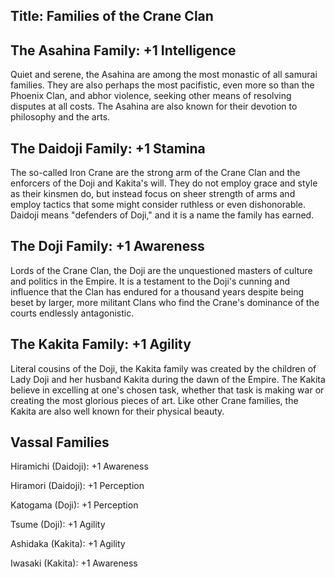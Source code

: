 Title: Families of the Crane Clan
---
## The Asahina Family: +1 Intelligence

Quiet and serene, the Asahina are among the most monastic of all samurai families. They are also perhaps the most pacifistic, even more so than the Phoenix Clan, and abhor violence, seeking other means of resolving disputes at all costs. The Asahina are also known for their devotion to philosophy and the arts.

## The Daidoji Family: +1 Stamina

The so-called Iron Crane are the strong arm of the Crane Clan and the enforcers of the Doji and Kakita's will. They do not employ grace and style as their kinsmen do, but instead focus on sheer strength of arms and employ tactics that some might consider ruthless or even dishonorable. Daidoji means &quot;defenders of Doji,&quot; and it is a name the family has earned.

## The Doji Family: +1 Awareness

Lords of the Crane Clan, the Doji are the unquestioned masters of culture and politics in the Empire. It is a testament to the Doji's cunning and influence that the Clan has endured for a thousand years despite being beset by larger, more militant Clans who find the Crane's dominance of the courts endlessly antagonistic.

## The Kakita Family: +1 Agility

Literal cousins of the Doji, the Kakita family was created by the children of Lady Doji and her husband Kakita during the dawn of the Empire. The Kakita believe in excelling at one's chosen task, whether that task is making war or creating the most glorious pieces of art. Like other Crane families, the Kakita are also well known for their physical beauty.

## Vassal Families

Hiramichi (Daidoji): +1 Awareness

Hiramori (Daidoji): +1 Perception

Katogama (Doji): +1 Perception

Tsume (Doji): +1 Agility

Ashidaka (Kakita): +1 Agility

Iwasaki (Kakita): +1 Awareness

